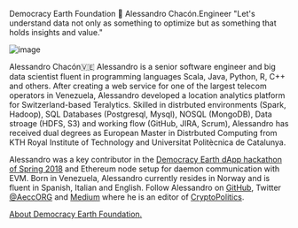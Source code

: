 Democracy Earth Foundation 🌿
Alessandro Chacón.Engineer
"Let's understand data not only as something to optimize but as something that holds insights and value."

![image](https://user-images.githubusercontent.com/24529258/44177242-dc3d8c00-a0a1-11e8-93de-554589cbfc70.png)

Alessandro Chacón🇻🇪
Alessandro is a senior software engineer and big data scientist fluent in programming languages Scala, Java, Python, R, C++ and others. After creating a web service for one of the largest telecom operators in Venezuela, Alessandro developed a location analytics platform for Switzerland-based Teralytics. Skilled in distrbuted environments (Spark, Hadoop), SQL Databases (Postgresql, Mysql), NOSQL (MongoDB), Data stroage (HDFS, S3) and working flow (GitHub, JIRA, Scrum), Alessandro has received dual degrees as European Master in Distrbuted Computing from KTH Royal Institute of Technology and Universitat Politècnica de Catalunya. 

Alessandro was a key contributor in the [Democracy Earth dApp hackathon of Spring 2018](https://words.democracy.earth/monthly-dev-update/home) and Ethereum node setup for daemon communication with EVM. Born in Venezuela, Alessandro currently resides in Norway and is fluent in Spanish, Italian and English. Follow Alessandro on [GitHub](https://github.com/aecc), Twitter [@AeccORG](https://twitter.com/AeccORG) and [Medium](https://medium.com/@alessandroaecc) where he is an editor of [CryptoPolitics](https://medium.com/cryptopolitics).

[About Democracy Earth Foundation.](https://github.com/DemocracyEarth/press-kit/blob/master/README.md#democracy-earth-press-kit)
